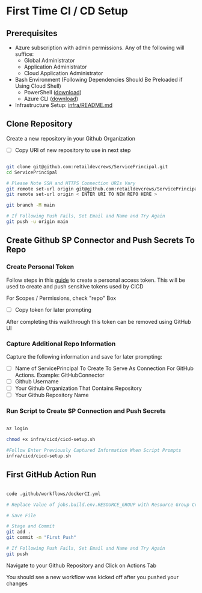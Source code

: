 # First Time CI / CD Setup

## Prerequisites

- Azure subscription with admin permissions. Any of the following will suffice:
  - Global Administrator
  - Application Administrator
  - Cloud Application Administrator
- Bash Environment (Following Dependencies Should Be Preloaded if Using Cloud Shell)
  - PowerShell ([download](https://docs.microsoft.com/en-us/powershell/scripting/install/installing-powershell?view=powershell-7.1))
  - Azure CLI ([download](https://docs.microsoft.com/en-us/cli/azure/install-azure-cli?view=azure-cli-latest))
- Infrastructure Setup: [infra/README.md](../infra/README.md)

## Clone Repository

Create a new repository in your Github Organization

- [ ] Copy URI of new repository to use in next step

```sh

git clone git@github.com:retaildevcrews/ServicePrincipal.git
cd ServicePrincipal

# Please Note SSH and HTTPS Connection URIs Vary
git remote set-url origin git@github.com:retaildevcrews/ServicePrincipal.git
git remote set-url origin < ENTER URI TO NEW REPO HERE >

git branch -M main

# If Following Push Fails, Set Email and Name and Try Again
git push -u origin main

```

## Create Github SP Connector and Push Secrets To Repo

### Create Personal Token

Follow steps in this [guide](https://docs.github.com/en/free-pro-team@latest/github/authenticating-to-github/creating-a-personal-access-token) to create a personal access token. This will be used to create and push sensitive tokens used by CICD

For Scopes / Permissions, check "repo" Box

- [ ] Copy token for later prompting

After completing this walkthrough this token can be removed using GitHub UI

### Capture Additional Repo Information

Capture the following information and save for later prompting:

- [ ] Name of ServicePrincipal To Create To Serve As Connection For GitHub Actions. Example: GitHubConnector
- [ ] Github Username
- [ ] Your Github Organization That Contains Repository
- [ ] Your Github Repository Name

### Run Script to Create SP Connection and Push Secrets

```sh

az login

chmod +x infra/cicd/cicd-setup.sh

#Follow Enter Previously Captured Information When Script Prompts
infra/cicd/cicd-setup.sh

```

## First GitHub Action Run

```sh

code .github/workflows/dockerCI.yml

# Replace Value of jobs.build.env.RESOURCE_GROUP with Resource Group Created By Infrastructure Scripts (Can Also Be Retreived From portal.azure.com)

# Save File

# Stage and Commit
git add .
git commit -m "First Push"

# If Following Push Fails, Set Email and Name and Try Again
git push

```

Navigate to your Github Repository and Click on Actions Tab

You should see a new workflow was kicked off after you pushed your changes
